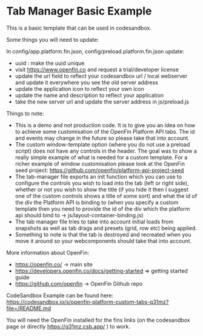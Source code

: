 # Tab Manager Basic Example

This is a basic template that can be used in codesandbox.

Some things you will need to update:

In config/app.platform.fin.json, config/preload.platform.fin.json update:

- uuid : make the uuid unique
- visit https://www.openfin.co and request a trial/developer license
- update the url field to reflect your codesandbox url / local webserver and update it everywhere you see the old server address
- update the application icon to reflect your own icon
- update the name and description to reflect your application
- take the new server url and update the server address in js/preload.js

Things to note:

- This is a demo and not production code. It is to give you an idea on how to achieve some customisation of the OpenFin Platform API tabs. The id and events may change in the future so please take that into account.
- The custom window-template option (where you do not use a preload script) does not have any controls in the header. The goal was to show a really simple example of what is needed for a custom template. For a richer example of window customisation please look at the OpenFin seed project: https://github.com/openfin/platform-api-project-seed
- The tab-manager file exports an init function which you can use to configure the controls you wish to load into the tab (left or right side), whether or not you wish to show the title (if you hide it then I suggest one of the custom controls shows a title of some sort) and what the id of the div the Platform API is binding to (when you specify a custom template then you need to provide the id of the div which the platform api should bind to -> js/layout-container-binding.js)
- The tab manager file tries to take into account initial loads from snapshots as well as tab drags and presets (grid, row etc) being applied.
- Something to note is that the tab is destroyed and recreated when you move it around so your webcomponents should take that into account.

More information about OpenFin:

- https://openfin.co/ -> main site
- https://developers.openfin.co/docs/getting-started => getting started guide
- https://github.com/openfin -> OpenFin Github repo

CodeSandbox Example can be found here: https://codesandbox.io/s/openfin-platform-custom-tabs-q31mz?file=/README.md

You will need the OpenFin installed for the fins links (on the codesandbox page or directly https://q31mz.csb.app/ ) to work.
